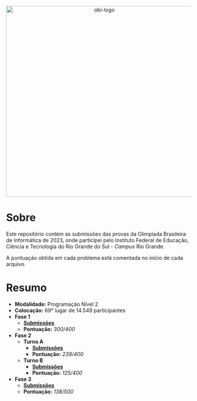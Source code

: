 <p align="center">
    <picture>
        <source media="(prefers-color-scheme: dark)" srcset="https://olimpiada.ic.unicamp.br/static/extras/misc/logo-obi2023.svg">
        <source media="(prefers-color-scheme: light)" srcset="https://olimpiada.ic.unicamp.br/static/extras/misc/logo-obi2023-preto.svg">
        <img src="https://olimpiada.ic.unicamp.br/static/extras/misc/logo-obi2023-preto.svg" width="520" alt="obi-logo">
    </picture>
</p>

# Sobre

Este repositório contém as submissões das provas da Olimpíada Brasileira de Informática de 2023, onde participei pelo Instituto Federal de Educação, Ciência e Tecnologia do Rio Grande do Sul - _Campus_ Rio Grande. 

A pontuação obtida em cada problema está comentada no início de cada arquivo.

# Resumo

- **Modalidade:** Programação Nível 2
- **Colocação:** 69° lugar de 14.549 participantes
- **Fase 1**
    - [**Submissões**](Fase%201)
    - **Pontuação:** _300/400_
- **Fase 2**
    - **Turno A**
        - [**Submissões**](Fase%202/Turno%20A)
        - **Pontuação:** _239/400_
    - **Turno B**
        - [**Submissões**](Fase%202/Turno%20B)
        - **Pontuação:** _125/400_
- **Fase 3**
    - [**Submissões**](Fase%203)
    - **Pontuação:** _138/500_
